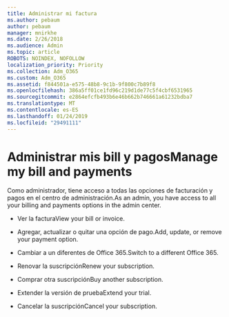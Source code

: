 ```yaml
---
title: Administrar mi factura
ms.author: pebaum
author: pebaum
manager: mnirkhe
ms.date: 2/26/2018
ms.audience: Admin
ms.topic: article
ROBOTS: NOINDEX, NOFOLLOW
localization_priority: Priority
ms.collection: Adm_O365
ms.custom: Adm_O365
ms.assetid: f844501a-e575-48b8-9c1b-9f800c7b89f8
ms.openlocfilehash: 386a5ff01ce1fd96c219d1de77c5f4cbf6531965
ms.sourcegitcommit: e2864efcfb493b6e46b662b746661a61232bdba7
ms.translationtype: MT
ms.contentlocale: es-ES
ms.lasthandoff: 01/24/2019
ms.locfileid: "29491111"
---
```

# <a name="manage-my-bill-and-payments"></a><span data-ttu-id="3255c-102">Administrar mis bill y pagos</span><span class="sxs-lookup"><span data-stu-id="3255c-102">Manage my bill and payments</span></span>

<span data-ttu-id="3255c-103">Como administrador, tiene acceso a todas las opciones de facturación y pagos en el centro de administración.</span><span class="sxs-lookup"><span data-stu-id="3255c-103">As an admin, you have access to all your billing and payments options in the admin center.</span></span>
  
- <span data-ttu-id="3255c-104">Ver la factura</span><span class="sxs-lookup"><span data-stu-id="3255c-104">View your bill or invoice.</span></span>
    
- <span data-ttu-id="3255c-105">Agregar, actualizar o quitar una opción de pago.</span><span class="sxs-lookup"><span data-stu-id="3255c-105">Add, update, or remove your payment option.</span></span>
    
- <span data-ttu-id="3255c-106">Cambiar a un diferentes de Office 365.</span><span class="sxs-lookup"><span data-stu-id="3255c-106">Switch to a different Office 365.</span></span>
    
- <span data-ttu-id="3255c-107">Renovar la suscripción</span><span class="sxs-lookup"><span data-stu-id="3255c-107">Renew your subscription.</span></span>
    
- <span data-ttu-id="3255c-108">Comprar otra suscripción</span><span class="sxs-lookup"><span data-stu-id="3255c-108">Buy another subscription.</span></span>
    
- <span data-ttu-id="3255c-109">Extender la versión de prueba</span><span class="sxs-lookup"><span data-stu-id="3255c-109">Extend your trial.</span></span>
    
- <span data-ttu-id="3255c-110">Cancelar la suscripción</span><span class="sxs-lookup"><span data-stu-id="3255c-110">Cancel your subscription.</span></span>
    

